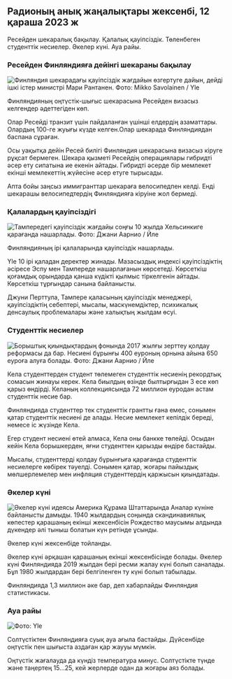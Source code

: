 ## Радионың анық жаңалықтары жексенбі, 12 қараша 2023 ж

Ресейден шекаралық бақылау. Қалалық қауіпсіздік. Төленбеген студенттік несиелер. Әкелер күні. Ауа райы.

### Ресейден Финляндияға дейінгі шекараны бақылау

![Финляндия шекарадағы қауіпсіздік жағдайын өзгертуге дайын, дейді ішкі істер министрі Мари Рантанен. Фото: Mikko Savolainen / Yle](https://images.cdn.yle.fi/image/upload/c_crop,h_2720,w_4836,x_0,y_450/ar_1.7777777777777777,c_fill,g_faces,w_06/h_02dq_auto:eco/f_auto/fl_lossy/v1695988171/39-11790926516b884859ee)

Финляндияның оңтүстік-шығыс шекарасына Ресейден визасыз келгендер әдеттегіден көп.

Олар Ресейді транзит үшін пайдаланған үшінші елдердің азаматтары. Олардың 100-ге жуығы күзде келген.Олар шекарада Финляндиядан баспана сұраған.

Осы уақытқа дейін Ресей билігі Финляндия шекарасына визасыз кіруге рұқсат бермеген. Шекара қызметі Ресейдің операциялары гибридті әсер ету сипатына ие екенін айтады. Гибридті әсерде бір мемлекет екінші мемлекеттің жүйесіне әсер етуге тырысады.

Апта бойы заңсыз иммигранттар шекараға велосипедпен келді. Енді шекарашы велосипедтердің Финляндияға кіруіне жол бермеді.

### Қалалардың қауіпсіздігі

![Тампередегі қауіпсіздік жағдайы соңғы 10 жылда Хельсинкиге қарағанда нашарлады. Фото: Джани Аарнио / Йле](https://images.cdn.yle.fi/image/upload/c_crop,h_2687,w_4777,x_1,y_258/ar_1.7777777777777777,c_fill,g_faces,w_17/d_6/d.q_auto:eco/f_auto/fl_lossy/v1699517677/39-1197321654a95de6dbe7)

Финляндияның ірі қалаларында қауіпсіздік нашарлады.

Yle 10 ірі қаладан деректер жинады. Мазасыздық индексі қауіпсіздіктің әсіресе Эспу мен Тампереде нашарлағанын көрсетеді. Көрсеткіш қоғамдық орындарда қанша күдікті қылмыс тіркелгенін айтады. Көрсеткіш тұрғындар санына байланысты.

Джуни Перттула, Тампере қаласының қауіпсіздік менеджері, қауіпсіздіктің себептері, мысалы, маскүнемдіктер, психикалық денсаулық проблемалары және халықтың жылдам өсуі.

### Студенттік несиелер

![Борыштық қиындықтардың фонында 2017 жылғы зерттеу қолдау реформасы да бар. Несиені бұрынғы 400 еуроның орнына айына 650 еуроға алуға болады. Фото: Джани Аарнио / Йле](https://images.cdn.yle.fi/image/upload/c_crop,h_3078,w_5472,x_0,y_557/ar_1.7777777777777777,c_fill,g_faces,w_17/d_17/d.q_auto:eco/f_auto/fl_lossy/v1694583672/39-1171262650149d3dfd0c)

Кела студенттерден студент төлемеген студенттік несиенің рекордтық сомасын жинауы керек. Кела биылдың өзінде былтырғыдан 3 есе көп қарыз өндірді. Келаның коллекциясында 72 миллион еуродан астам студенттік несие бар.

Финляндияда студенттер тек студенттік грантты ғана емес, сонымен қатар студенттік несиені де алады. Несие мемлекет кепілдік береді, немесе іс жүзінде Кела.

Егер студент несиені өтей алмаса, Кела оны банкке төлейді. Осыдан кейін Кела борышкерден, яғни студенттен қарызды өндіре бастайды.

Мысалы, студенттерді қолдау бұрынғыға қарағанда студенттік несиелерге көбірек тәуелді. Сонымен қатар, жоғары пайыздық мөлшерлемелер мен инфляция студенттердің қаржысын қиындатады.

### Әкелер күні

![Әкелер күні идеясы Америка Құрама Штаттарында Аналар күніне байланысты дамыды. 1940 жылдардың соңында скандинавиялық көпестер қарашаның екінші жексенбісін Рождество маусымы алдында дүкендер әлі тыныш болатын күн ретінде ұсынды.](https://images.cdn.yle.fi/image/upload/c_crop,h_360,w_640,x_0,y_0/ar_1.7777777777777777,c_fill,g_faces,h_675,w_1200/dpr_1.0/q_auto:eco/f_auto/fl_lossy/v151039075047615)

Әкелер күні жексенбіде тойланды.

Әкелер күні әрқашан қарашаның екінші жексенбісінде болады. Әкелер күні Финляндияда 2019 жылдан бері ресми жалау күні болып саналады. Бұл 1980 жылдардан бері белгіленген ту күні болып табылады.

Финляндияда 1,3 миллион әке бар, деп хабарлайды Финляндия статистикасы.

### Ауа райы

![ Фото: Yle](https://images.cdn.yle.fi/image/upload/c_crop,h_1080,w_1919,x_0,y_0/ar_1.777777777777777,c_fill,g_faces,h_675,w_1200/d_prq.au:eco/f_auto/fl_lossy/v1699803736/39-11995176550f22164d93)

Солтүстіктен Финляндияға суық ауа ағыла бастайды. Дүйсенбіде оңтүстік пен шығыста аздаған қар жаууы мүмкін.

Оңтүстік жағалауда да күндіз температура минус. Солтүстікте түнде және таңертең 15\...25, кей жерлерде одан да жоғары аяз болады.